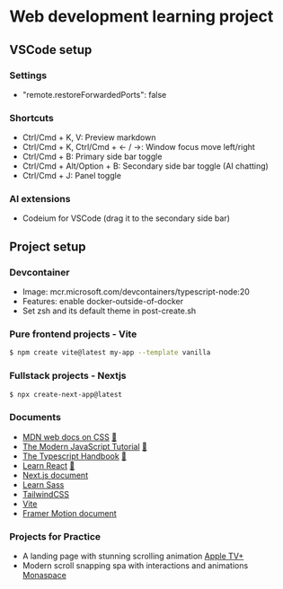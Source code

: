 # Web development learning project

## VSCode setup
### Settings
  * "remote.restoreForwardedPorts": false
### Shortcuts
  * Ctrl/Cmd + K, V: Preview markdown
  * Ctrl/Cmd + K, Ctrl/Cmd + &larr; / &rarr;: Window focus move left/right
  * Ctrl/Cmd + B: Primary side bar toggle
  * Ctrl/Cmd + Alt/Option + B: Secondary side bar toggle (AI chatting)
  * Ctrl/Cmd + J: Panel toggle
### AI extensions
  * Codeium for VSCode (drag it to the secondary side bar)

## Project setup
### Devcontainer
  * Image: mcr.microsoft.com/devcontainers/typescript-node:20
  * Features: enable docker-outside-of-docker
  * Set zsh and its default theme in post-create.sh
### Pure frontend projects - Vite
  ```bash
  $ npm create vite@latest my-app --template vanilla
  ```
### Fullstack projects - Nextjs
  ```bash
  $ npx create-next-app@latest
  ```
### Documents
  * [MDN web docs on CSS](https://developer.mozilla.org/en-US/docs/Web/CSS) [📔](css/CSSLearningNotes.md)
  * [The Modern JavaScript Tutorial](https://javascript.info/) [📔](javascript/the-modern-javascript-tutorial/TMJT.md)
  * [The Typescript Handbook](https://www.typescriptlang.org/docs/handbook/intro.html) [📔](typescript/handbook/HandbookNotes.md)
  * [Learn React](https://react.dev/learn) [📔](reactjs/react.dev/ReactLearn.md)
  * [Next.js document](https://nextjs.org/docs)
  * [Learn Sass](https://sass-lang.com/guide/)
  * [TailwindCSS](https://tailwindcss.com/docs/installation)
  * [Vite](https://vite.dev/guide/)
  * [Framer Motion document](https://www.framer.com/motion/)

### Projects for Practice
  * A landing page with stunning scrolling animation [Apple TV+](https://www.apple.com/apple-tv-plus/)
  * Modern scroll snapping spa with interactions and animations [Monaspace](https://monaspace.githubnext.com/)